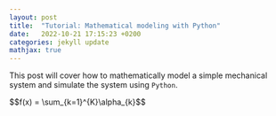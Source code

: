 ```yaml
---
layout: post
title:  "Tutorial: Mathematical modeling with Python"
date:   2022-10-21 17:15:23 +0200
categories: jekyll update
mathjax: true
---
```


This post will cover how to mathematically model a simple mechanical system and simulate the system using `Python`.

<div>
$$f(x) = \sum_{k=1}^{K}\alpha_{k}$$
</div>